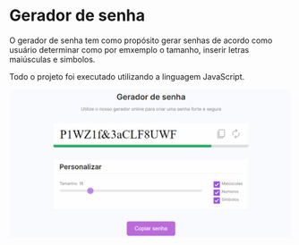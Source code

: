 # Gerador de senha 

O gerador de senha tem como propósito gerar senhas de acordo como usuário determinar como por emxemplo o tamanho, inserir letras maiúsculas e simbolos. 

Todo o projeto foi executado utilizando a linguagem JavaScript.

![](https://github.com/diegoguedes91/gerador-de-senha/blob/main/password-animation.gif)

